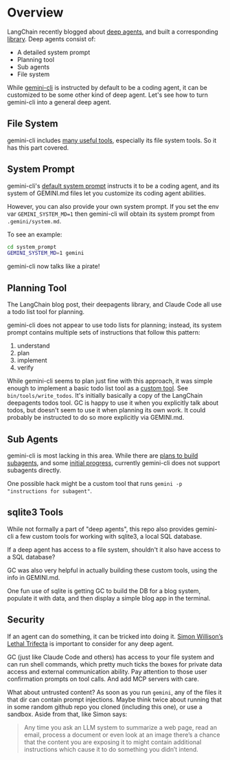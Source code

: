 # Overview

LangChain recently blogged about [deep agents](https://blog.langchain.com/deep-agents/), and built a corresponding [library](https://github.com/hwchase17/deepagents).
Deep agents consist of:
- A detailed system prompt
- Planning tool
- Sub agents
- File system

While [gemini-cli](https://github.com/google-gemini/gemini-cli) is instructed by default to be a coding agent, it can be customized to be some other kind of deep agent.
Let's see how to turn gemini-cli into a general deep agent.

## File System

gemini-cli includes [many useful tools](https://github.com/google-gemini/gemini-cli/blob/main/docs/tools/index.md), especially its file system tools.
So it has this part covered.

## System Prompt

gemini-cli's [default system prompt](https://github.com/google-gemini/gemini-cli/blob/main/packages/core/src/core/prompts.ts) instructs it to be a coding agent, and its system of GEMINI.md files let you customize its coding agent abilities.

However, you can also provide your own system prompt. If you set the env var `GEMINI_SYSTEM_MD=1` then gemini-cli will obtain its system prompt from `.gemini/system.md`.

To see an example:

```sh
cd system_prompt
GEMINI_SYSTEM_MD=1 gemini
```

gemini-cli now talks like a pirate!

## Planning Tool

The LangChain blog post, their deepagents library, and Claude Code all use a todo list tool for planning.

gemini-cli does not appear to use todo lists for planning; instead, its system prompt contains multiple sets of instructions that follow this pattern:
1. understand
2. plan
3. implement
4. verify

While gemini-cli seems to plan just fine with this approach, it was simple enough to implement a basic todo list tool as a [custom tool](https://github.com/google-gemini/gemini-cli/blob/main/docs/core/tools-api.md#extending-with-custom-tools). See `bin/tools/write_todos`. It's initially basically a copy of the LangChain deepagents todos tool. GC is happy to use it when you explicitly talk about todos, but doesn't seem to use it when planning its own work. It could probably be instructed to do so more explicitly via GEMINI.md.

## Sub Agents

gemini-cli is most lacking in this area. While there are [plans to build subagents](https://github.com/google-gemini/gemini-cli/issues/3132), and some [initial progress](https://github.com/google-gemini/gemini-cli/pull/1805), currently gemini-cli does not support subagents directly.

One possible hack might be a custom tool that runs `gemini -p "instructions for subagent"`.

## sqlite3 Tools

While not formally a part of "deep agents", this repo also provides gemini-cli a few custom tools for working with sqlite3, a local SQL database.

If a deep agent has access to a file system, shouldn't it also have access to a SQL database?

GC was also very helpful in actually building these custom tools, using the info in GEMINI.md.

One fun use of sqlite is getting GC to build the DB for a blog system, populate it with data, and then display a simple blog app in the terminal.

## Security

If an agent can do something, it can be tricked into doing it. [Simon Willison’s Lethal Trifecta](https://simonwillison.net/2025/Jun/16/the-lethal-trifecta/) is important to consider for any deep agent.

GC (just like Claude Code and others) has access to your file system and can run shell commands, which pretty much ticks the boxes for private data access and external communication ability. Pay attention to those user confirmation prompts on tool calls. And add MCP servers with care.

What about untrusted content? As soon as you run `gemini`, any of the files it that dir can contain prompt injections. Maybe think twice about running that in some random github repo you cloned (including this one), or use a sandbox. Aside from that, like Simon says:

> Any time you ask an LLM system to summarize a web page, read an email, process a document or even look at an image there’s a chance that the content you are exposing it to might contain additional instructions which cause it to do something you didn’t intend.
